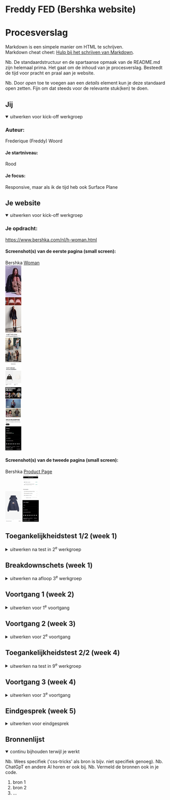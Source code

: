 # Freddy FED (Bershka website)
# Procesverslag
Markdown is een simpele manier om HTML te schrijven.  
Markdown cheat cheet: [Hulp bij het schrijven van Markdown](https://github.com/adam-p/markdown-here/wiki/Markdown-Cheatsheet).

Nb. De standaardstructuur en de spartaanse opmaak van de README.md zijn helemaal prima. Het gaat om de inhoud van je procesverslag. Besteedt de tijd voor pracht en praal aan je website.

Nb. Door *open* toe te voegen aan een *details* element kun je deze standaard open zetten. Fijn om dat steeds voor de relevante stuk(ken) te doen.





## Jij

<details open>
  <summary>uitwerken voor kick-off werkgroep</summary>

  ### Auteur:
  Frederique (Freddy) Woord

  #### Je startniveau:
  Rood

  #### Je focus:
  Responsive, maar als ik de tijd heb ook Surface Plane
 
</details>





## Je website

<details open>
  <summary>uitwerken voor kick-off werkgroep</summary>

  ### Je opdracht:
  https://www.bershka.com/nl/h-woman.html

  #### Screenshot(s) van de eerste pagina (small screen): 
  Bershka [Woman](https://www.bershka.com/nl/h-woman.html)
  <br>
  <img src=images/women-screenshot.png alt="Screenshot van de Bershka webwinkel voor telefoon, categoriepagina 'Woman'" width= 10% height=10%>

  #### Screenshot(s) van de tweede pagina (small screen):
  Bershka [Product Page](https://www.bershka.com/nl/cars-capuchonsweater-c0p197716820.html?colorId=401)  
  <img src=images/sweater-pagina.png alt="Screenshot van de Bershka webwinkel voor telefoon, productpagina 'Lightning McQueen Hoodie'" width= 10% height=10%>
  <img src=images/sweater-pagina-deel2.png alt="Screenshot van de Bershka webwinkel voor telefoon, productpagina 'Lightning McQueen Hoodie' product informatie en footer" width= 10% height=10%>
 
</details>



## Toegankelijkheidstest 1/2 (week 1)

<details>
  <summary>uitwerken na test in 2<sup>e</sup> werkgroep</summary>

  ### Bevindingen
  Lijst met je bevindingen die in de test naar voren kwamen:
  <ul>
    <li>Main content is leeg</li>
    <li>Veel loze woorden die me niks zeggen</li>
    <li>It may interest you section heeft een dubbele link</li>
    <li>Strappy is als stroppy getypt</li>
    <li>Een lege link</li>
    <li>De p na 10% off wordt niet opgelezen</li>
    <li>Screenreader leest dingen die van de pagina af verdwenen zijn</li>
    <li>Er is geen dark mode</li>
  </ul>

</details>



## Breakdownschets (week 1)

<details>
  <summary>uitwerken na afloop 3<sup>e</sup> werkgroep</summary>

  ### de hele pagina: 
  [Miro board met breakdown schetsen](https://miro.com/app/board/uXjVJLYz8sk=/?share_link_id=196447404776)

  ### dynamisch deel (bijv menu): 
  <img src="readme-images/dummy-plaatje.jpg" width="375px" alt="breakdown van een dynamisch deel">

  ### wellicht nog een dynamisch deel (bijv filter): 
  <img src="readme-images/dummy-plaatje.jpg" width="375px" alt="breakdown van nog een dynamisch deel">

</details>





## Voortgang 1 (week 2)

<details>
  <summary>uitwerken voor 1<sup>e</sup> voortgang</summary>

  ### Stand van zaken
  Code ging goed, maar de hele les aan opdrachten werken werd frustrerend


  ### Agenda voor meeting
  samen met je groepje opstellen

  <ul>
    <li>
      <h4>Amber<h4>
      <p>Klopt mijn breakdownschets</p>
    </li>
    <li>
      <h4>Aminata<h4>
      <p>Kloppen mijn breakdownschets en de nav van mijn hamburgermenu?</p>
    </li>
    <li>
      <h4>Tin<h4>
      <p>Klopt de breakdownschets en hoe kan ik zorgen dat een image binnen zijn parent blijft</p>
    </li>
    <li>
      <h4>Freddy<h4>
      <p>Zijn er nog tips over mijn code to zo ver en is het oke dat ik het deel met de links naar men en bskteen oversla. Is er ook nog een stuk code die ik kan           gebruiken om terug te gaan naar de vorige pagina?</p>
    </li>
  </ul>


  ### Verslag van meeting
  hier na afloop snel de uitkomsten van de meeting vastleggen

  <ul>
    <li>overflow: hidden zorgt dat het overschot van een image buiten de parent onzichtbaar wordt</li>
    <li>H2 bij de carousel moet ook in de ul</li>
    <li>Voor openende menu's kun je summary en details gebruiken</li>
    <li>Body en Main zijn in mijn code omgedraaid (ga eens slapen)</li>
    <li>Voor <- kun je history back gebruiken</li>
  </ul>

</details>





## Voortgang 2 (week 3)

<details>
  <summary>uitwerken voor 2<sup>e</sup> voortgang</summary>

  ### Stand van zaken
  hier dit ging goed & dit was lastig (neem ook screenshots op van delen van je website en code)


  ### Agenda voor meeting
  samen met je groepje opstellen

  | student 1      | student 2          | student 3    | student 4        |
  | ---            | ---                | ---          | ---              |
  | dit bespreken  | en dit             | en ik dit    | en dan ik dat    |
  | en dat ook nog | dit als er tijd is | nog een punt | dit wil ik zeker |
  | ...            | ...                | ...          | ...              |


  ### Verslag van meeting
  hier na afloop snel de uitkomsten van de meeting vastleggen

  - punt 1
  - punt 2
  - nog een punt
- ...

</details>





## Toegankelijkheidstest 2/2 (week 4)

<details>
  <summary>uitwerken na test in 9<sup>e</sup> werkgroep</summary>

  ### Bevindingen
  Lijst met je bevindingen die in de test naar voren kwamen (geef ook aan wat er verbeterd is):

</details>





## Voortgang 3 (week 4)

<details>
  <summary>uitwerken voor 3<sup>e</sup> voortgang</summary>

  ### Stand van zaken
  hier dit ging goed & dit was lastig (neem ook screenshots op van delen van je website en code)


  ### Agenda voor meeting
  samen met je groepje opstellen

  | student 1      | student 2          | student 3    | student 4        |
  | ---            | ---                | ---          | ---              |
  | dit bespreken  | en dit             | en ik dit    | en dan ik dat    |
  | en dat ook nog | dit als er tijd is | nog een punt | dit wil ik zeker |
  | ...            | ...                | ...          | ...              |


  ### Verslag van meeting
  hier na afloop snel de uitkomsten van de meeting vastleggen

  - punt 1
  - punt 2
  - nog een punt
  - ...

</details>





## Eindgesprek (week 5)

<details>
  <summary>uitwerken voor eindgesprek</summary>

  ### Je uitkomst - karakteristiek screenshots:
  <img src="readme-images/dummy-plaatje.jpg" width="375px" alt="uitomst opdracht 1">


  ### Dit ging goed/Heb ik geleerd: 
  Korte omschrijving met plaatjes

  <img src="readme-images/dummy-plaatje.jpg" width="375px" alt="top">


  ### Dit was lastig/Is niet gelukt:
  Korte omschrijving met plaatjes

  <img src="readme-images/dummy-plaatje.jpg" width="375px" alt="bummer">
</details>





## Bronnenlijst

<details open>
  <summary>continu bijhouden terwijl je werkt</summary>

  Nb. Wees specifiek ('css-tricks' als bron is bijv. niet specifiek genoeg). 
  Nb. ChatGpT en andere AI horen er ook bij.
  Nb. Vermeld de bronnen ook in je code.

  1. bron 1
  2. bron 2
  3. ...

</details>
